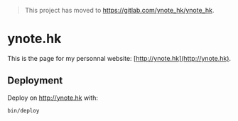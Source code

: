 > This project has moved to https://gitlab.com/ynote_hk/ynote_hk.

# ynote.hk

This is the page for my personnal website: [http://ynote.hk](http://ynote.hk).

## Deployment

Deploy on http://ynote.hk with:

```
bin/deploy
```
